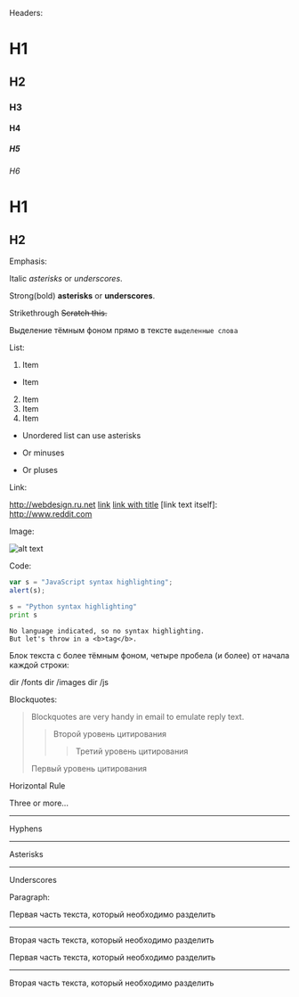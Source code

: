 Headers:

# H1
## H2
### H3
#### H4
##### H5
###### H6

H1
======

H2
------

Emphasis:

Italic *asterisks* or _underscores_.

Strong(bold) **asterisks** or __underscores__.

Strikethrough ~~Scratch this.~~

Выделение тёмным фоном прямо в тексте
`выделенные слова`

List:

1. Item
 * Item
2. Item
 1. Item
3. Item

* Unordered list can use asterisks
- Or minuses
+ Or pluses

Link:

<http://webdesign.ru.net>
[link](https://www.google.com)
[link with title](https://www.google.com "Google's Homepage")
[link text itself]: http://www.reddit.com

Image:

![alt text](https://avatars2.githubusercontent.com/u/11632545?v=3&s=200)

Code:

```javascript
var s = "JavaScript syntax highlighting";
alert(s);
```
 
```python
s = "Python syntax highlighting"
print s
```
 
```
No language indicated, so no syntax highlighting. 
But let's throw in a <b>tag</b>.
```

Блок текста с более тёмным фоном, четыре пробела (и более) от начала каждой строки:

dir /fonts
    dir /images
    dir /js

Blockquotes:

> Blockquotes are very handy in email to emulate reply text.
>> Второй уровень цитирования
>>> Третий уровень цитирования
>
>Первый уровень цитирования

Horizontal Rule

Three or more...

---

Hyphens

***

Asterisks

___

Underscores

Paragraph:

Первая часть текста, который необходимо разделить

***

Вторая часть текста, который необходимо разделить

Первая часть текста, который необходимо разделить

---

Вторая часть текста, который необходимо разделить
